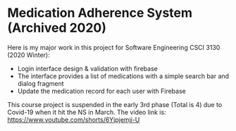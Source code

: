 # Medication Adherence System (Archived 2020)
Here is my major work in this project for Software Engineering CSCI 3130 (2020 Winter):
- Login interface design & validation with firebase
-	The interface provides a list of medications with a simple search bar and dialog fragment
-	Update the medication record for each user with Firebase


This course project is suspended in the early 3rd phase (Total is 4) due to Covid-19 when it hit the NS in March.
The video link is: https://www.youtube.com/shorts/6Yjpjemji-U
